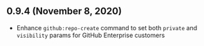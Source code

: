 0.9.4 (November 8, 2020)
------------------------

* Enhance `github:repo-create` command to set both `private` and `visibility` params for GitHub Enterprise customers